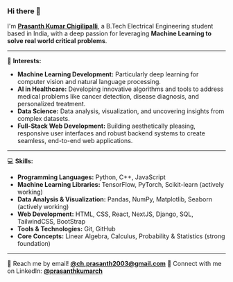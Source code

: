 ### Hi there 👋

I'm [**Prasanth Kumar Chigilipalli**](https://prasanthkumar.vercel.app/), a B.Tech Electrical Engineering student based in India, with a deep passion for leveraging **Machine Learning to solve real world critical problems**.


---

🌱 **Interests:**

* **Machine Learning Development:** Particularly deep learning for computer vision and natural language processing.
* **AI in Healthcare:** Developing innovative algorithms and tools to address medical problems like cancer detection, disease diagnosis, and personalized treatment.
* **Data Science:** Data analysis, visualization, and uncovering insights from complex datasets.
* **Full-Stack Web Development:** Building aesthetically pleasing, responsive user interfaces and robust backend systems to create seamless, end-to-end web applications.

---

💻 **Skills:**

* **Programming Languages:** Python, C++, JavaScript
* **Machine Learning Libraries:** TensorFlow, PyTorch, Scikit-learn (actively working)
* **Data Analysis & Visualization:** Pandas, NumPy, Matplotlib, Seaborn (actively working)
* **Web Development:** HTML, CSS, React, NextJS, Django, SQL, TailwindCSS, BootStrap
* **Tools & Technologies:** Git, GitHub
* **Core Concepts:** Linear Algebra, Calculus, Probability & Statistics (strong foundation)

---

💬 Reach me by email! [**@ch.prasanth2003@gmail.com**](mailto:ch.prasanth2003@gmail.com)
🔗 Connect with me on LinkedIn: [**@prasanthkumarch**](https://www.linkedin.com/in/prasanthkumarch/)
